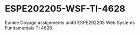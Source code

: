# ESPE202205-WSF-TI-4628
Eunice Coyago assignments unit3
ESPE202205 Web Systems Fundamentals TI 4628
